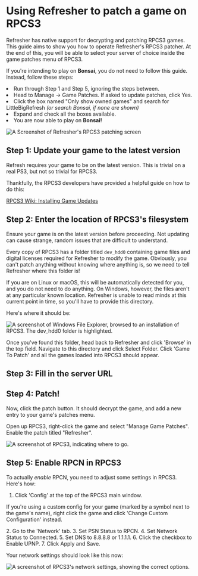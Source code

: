 # Using Refresher to patch a game on RPCS3

<include from="Library.topic" element-id="supported-version-notice"/>

Refresher has native support for decrypting and patching RPCS3 games. This guide aims to show you how to operate Refresher's RPCS3 patcher. 
At the end of this, you will be able to select your server of choice inside the game patches menu of RPCS3.

<warning>
    <p>
        If you're intending to play on <b>Bonsai</b>, you do not need to follow this guide.
        Instead, follow these steps:
    </p>
    <list>
    <li>
        Run through Step 1 and Step 5, ignoring the steps between.
    </li>
    <li>
        Head to Manage -> Game Patches. If asked to update patches, click Yes.
    </li>
    <li>
        Click the box named "Only show owned games" and search for LittleBigRefresh
        <i>(or search Bonsai, if none are shown)</i>
    </li>
    <li>
        Expand and check all the boxes available.
    </li>
    <li>
        You are now able to play on <b>Bonsai!</b>
    </li>
    </list>
</warning>

<include from="Library.topic" element-id="download-refresher"/>

![A Screenshot of Refresher's RPCS3 patching screen](refresher-rpcs3.png)

## Step 1: Update your game to the latest version

Refresh requires your game to be on the latest version. This is trivial on a real PS3, but not so trivial for RPCS3.

Thankfully, the RPCS3 developers have provided a helpful guide on how to do this:

<a href="https://wiki.rpcs3.net/index.php?title=Help:Installing_Game_Updates>">RPCS3 Wiki: Installing Game Updates</a>

## Step 2: Enter the location of RPCS3's filesystem

<warning>
    <p>
    Ensure your game is on the latest version before proceeding.
    Not updating can cause strange, random issues that are difficult to understand.
    </p>
</warning>

Every copy of RPCS3 has a folder titled `dev_hdd0` containing game files and digital licenses required for Refresher to modify the game. 
Obviously, you can't patch anything without knowing where anything is, so we need to tell Refresher where this folder is!

If you are on Linux or macOS, this will be automatically detected for you, and you do not need to do anything. 
On Windows, however, the files aren't at any particular known location. 
Refresher is unable to read minds at this current point in time, so you'll have to provide this directory.

Here's where it should be:

![A screenshot of Windows File Explorer, browsed to an installation of RPCS3. The dev_hdd0 folder is highlighted.](rpcs3-directory.png)

Once you've found this folder, head back to Refresher and click 'Browse' in the top field. 
Navigate to this directory and click Select Folder. Click 'Game To Patch' and all the games loaded into RPCS3 should appear.

## Step 3: Fill in the server URL

<include from="Library.topic" element-id="fill-in-server-url"/>

## Step 4: Patch!

Now, click the patch button. It should decrypt the game, and add a new entry to your game's patches menu.

Open up RPCS3, right-click the game and select "Manage Game Patches". Enable the patch titled "Refresher".

![A screenshot of RPCS3, indicating where to go.](rpcs3-patch-manager.png)

<include from="Library.topic" element-id="final-patching-message" />

## Step 5: Enable RPCN in RPCS3

To actually *enable* RPCN, you need to adjust some settings in RPCS3. Here's how:

1. Click 'Config' at the top of the RPCS3 main window.
<note>
<p>
If you're using a custom config for your game (marked by a symbol next to the game's name),
right click the game and click 'Change Custom Configuration' instead.
</p>
</note>
2. Go to the 'Network' tab.
3. Set PSN Status to RPCN.
4. Set Network Status to Connected.
5. Set DNS to 8.8.8.8 or 1.1.1.1.
6. Click the checkbox to Enable UPNP.
7. Click Apply and Save.

Your network settings should look like this now:

![A screenshot of RPCS3's network settings, showing the correct options.](rpcs3-network-settings.png)